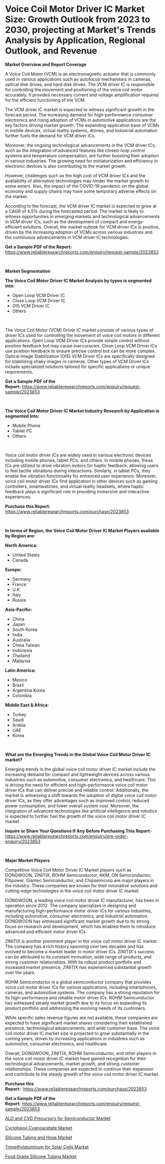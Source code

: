 <p><h1>Voice Coil Motor Driver IC Market Size: Growth Outlook from 2023 to 2030, projecting at Market's Trends Analysis by Application, Regional Outlook, and Revenue</h1></p><p><strong>Market Overview and Report Coverage</strong></p>
<p><p>A Voice Coil Motor (VCM) is an electromagnetic actuator that is commonly used in various applications such as autofocus mechanisms in cameras, optical disk drives, and hard disk drives. The VCM driver IC is responsible for controlling the movement and positioning of the voice coil motor accurately. It provides necessary current and voltage amplification required for the efficient functioning of the VCM.</p><p>The VCM driver IC market is expected to witness significant growth in the forecast period. The increasing demand for high-performance consumer electronics and rising adoption of VCMs in automotive applications are the key factors driving market growth. The expanding application base of VCMs in mobile devices, virtual reality systems, drones, and industrial automation further fuels the demand for VCM driver ICs.</p><p>Moreover, the ongoing technological advancements in the VCM driver ICs, such as the integration of advanced features like closed-loop control systems and temperature compensation, are further boosting their adoption in various industries. The growing need for miniaturization and efficiency in electronic devices is also contributing to the market growth.</p><p>However, challenges such as the high cost of VCM driver ICs and the availability of alternative technologies may hinder the market growth to some extent. Also, the impact of the COVID-19 pandemic on the global economy and supply chains may have some temporary adverse effects on the market.</p><p>According to the forecast, the VCM driver IC market is expected to grow at a CAGR of 4.5% during the forecasted period. The market is likely to witness opportunities in emerging markets and technological advancements in VCM driver ICs, such as the development of compact and energy-efficient solutions. Overall, the market outlook for VCM driver ICs is positive, driven by the increasing adoption of VCMs across various industries and the continuous advancements in VCM driver IC technologies.</p></p>
<p><strong>Get a Sample PDF of the Report:</strong> <a href="https://www.reliableresearchreports.com/enquiry/request-sample/2023853">https://www.reliableresearchreports.com/enquiry/request-sample/2023853</a></p>
<p>&nbsp;</p>
<p><strong>Market Segmentation</strong></p>
<p><strong>The Voice Coil Motor Driver IC Market Analysis by types is segmented into:</strong></p>
<p><ul><li>Open Loop VCM Driver IC</li><li>Close Loop VCM Driver IC</li><li>OIS VCM Driver IC</li><li>Others</li></ul></p>
<p>&nbsp;</p>
<p><p>The Voice Coil Motor (VCM) Driver IC market consists of various types of driver ICs used for controlling the movement of voice coil motors in different applications. Open Loop VCM Driver ICs provide simple control without position feedback but may cause inaccuracies. Close Loop VCM Driver ICs use position feedback to ensure precise control but can be more complex. Optical Image Stabilization (OIS) VCM Driver ICs are specifically designed for stabilizing shaky images in cameras. Other types of VCM Driver ICs include specialized solutions tailored for specific applications or unique requirements.</p></p>
<p><strong>Get a Sample PDF of the Report:</strong>&nbsp;<a href="https://www.reliableresearchreports.com/enquiry/request-sample/2023853">https://www.reliableresearchreports.com/enquiry/request-sample/2023853</a></p>
<p>&nbsp;</p>
<p><strong>The Voice Coil Motor Driver IC Market Industry Research by Application is segmented into:</strong></p>
<p><ul><li>Mobile Phone</li><li>Tablet PC</li><li>Others</li></ul></p>
<p>&nbsp;</p>
<p><p>Voice coil motor driver ICs are widely used in various electronic devices including mobile phones, tablet PCs, and others. In mobile phones, these ICs are utilized to drive vibration motors for haptic feedback, allowing users to feel tactile vibrations during interactions. Similarly, in tablet PCs, they enable the vibration functionality for enhanced user experience. Moreover, voice coil motor driver ICs find application in other devices such as gaming controllers, smartwatches, and virtual reality headsets, where haptic feedback plays a significant role in providing immersive and interactive experiences.</p></p>
<p><strong>Purchase this Report:</strong>&nbsp; <a href="https://www.reliableresearchreports.com/purchase/2023853">https://www.reliableresearchreports.com/purchase/2023853</a></p>
<p>&nbsp;</p>
<p><strong>In terms of Region, the Voice Coil Motor Driver IC Market Players available by Region are:</strong></p>
<p>
    <p> <strong> North America: </strong>
        <ul>
            <li>United States</li>
            <li>Canada</li>
        </ul>
        </p> 
    <p> <strong> Europe: </strong>
        <ul>
            <li>Germany</li>
            <li>France</li>
            <li>U.K.</li>
            <li>Italy</li>
            <li>Russia</li>
        </ul>
        </p> 
    <p> <strong> Asia-Pacific: </strong>
        <ul>
            <li>China</li>
            <li>Japan</li>
            <li>South Korea</li>
            <li>India</li>
            <li>Australia</li>
            <li>China Taiwan</li>
            <li>Indonesia</li>
            <li>Thailand</li>
            <li>Malaysia</li>
        </ul>
        </p> 
    <p> <strong> Latin America: </strong>
        <ul>
            <li>Mexico</li>
            <li>Brazil</li>
            <li>Argentina Korea</li>
            <li>Colombia</li>
        </ul>
        </p> 
    <p> <strong> Middle East & Africa: </strong>
        <ul>
            <li>Turkey</li>
            <li>Saudi</li>
            <li>Arabia</li>
            <li>UAE</li>
            <li>Korea</li>
        </ul>
    </p>
    </p>
<p>&nbsp;</p>
<p><strong>What are the Emerging Trends in the Global Voice Coil Motor Driver IC market?</strong></p>
<p><p>Emerging trends in the global voice coil motor driver IC market include the increasing demand for compact and lightweight devices across various industries such as automotive, consumer electronics, and healthcare. This is driving the need for efficient and high-performance voice coil motor driver ICs that can deliver precise and reliable control. Additionally, the market is witnessing a shift towards the adoption of digital voice coil motor driver ICs, as they offer advantages such as improved control, reduced power consumption, and lower overall system cost. Moreover, the integration of advanced technologies like artificial intelligence and robotics is expected to further fuel the growth of the voice coil motor driver IC market.</p></p>
<p><strong>Inquire or Share Your Questions If Any Before Purchasing This Report</strong>- <a href="https://www.reliableresearchreports.com/enquiry/pre-order-enquiry/2023853">https://www.reliableresearchreports.com/enquiry/pre-order-enquiry/2023853</a></p>
<p>&nbsp;</p>
<p><strong>Major Market Players</strong></p>
<p><p>Competitive Voice Coil Motor Driver IC Market players such as DONGWOON, ZINITIX, ROHM Semiconductor, AKM, ON Semiconductor, Fitipower, Giantec Semiconductor, and Chipsemicorp are major players in the industry. These companies are known for their innovative solutions and cutting-edge technologies in the voice coil motor driver IC market.</p><p>DONGWOON, a leading voice coil motor driver IC manufacturer, has been in operation since 2012. The company specializes in designing and manufacturing high-performance motor driver ICs for various industries, including automotive, consumer electronics, and industrial automation. DONGWOON has witnessed significant market growth due to its strong focus on research and development, which has enabled them to introduce advanced and efficient motor driver ICs.</p><p>ZINITIX is another prominent player in the voice coil motor driver IC market. The company has a rich history spanning over two decades and has evolved to become a market leader in motor driver ICs. ZINITIX's success can be attributed to its constant innovation, wide range of products, and strong customer relationships. With its robust product portfolio and increased market presence, ZINITIX has experienced substantial growth over the years.</p><p>ROHM Semiconductor is a global semiconductor company that provides voice coil motor driver ICs for various applications, including smartphones, cameras, and automotive systems. The company has a strong reputation for its high-performance and reliable motor driver ICs. ROHM Semiconductor has witnessed steady market growth due to its focus on expanding its product portfolio and addressing the evolving needs of its customers.</p><p>While specific sales revenue figures are not available, these companies are expected to have significant market shares considering their established presence, technological advancements, and wide customer base. The voice coil motor driver IC market size is projected to grow substantially in the coming years, driven by increasing applications in industries such as automotive, consumer electronics, and healthcare.</p><p>Overall, DONGWOON, ZINITIX, ROHM Semiconductor, and other players in the voice coil motor driver IC market have gained recognition for their technological advancements, market growth, and strong customer relationships. These companies are expected to continue their expansion and contribute to the steady growth of the voice coil motor driver IC market.</p></p>
<p><strong>Purchase this Report:</strong>&nbsp;&nbsp;<a href="https://www.reliableresearchreports.com/purchase/2023853">https://www.reliableresearchreports.com/purchase/2023853</a></p>
<p></p>
<p><strong>Get a Sample PDF of the Report:</strong>&nbsp;<a href="https://www.reliableresearchreports.com/enquiry/request-sample/2023853">https://www.reliableresearchreports.com/enquiry/request-sample/2023853</a></p>
<p><p><a href="https://medium.com/@staceyhilll3626/ald-and-cvd-precursors-for-semiconductor-market-size-cagr-trends-2024-2030-196e50aae7f3">ALD and CVD Precursors for Semiconductor Market</a></p><p><a href="https://medium.com/@ransomjohns101/cyclohexyl-cyanoacetate-market-share-evolution-and-market-growth-trends-2023-2030-8030c2533cbe">Cyclohexyl Cyanoacetate Market</a></p><p><a href="https://medium.com/@karinaokon2662/silicone-tubing-and-hose-market-trends-and-market-analysis-forecasted-for-period-2023-2030-2c0d42406b43">Silicone Tubing and Hose Market</a></p><p><a href="https://medium.com/@eloisadavis6326/analyzing-trimethylaluminum-for-solar-cells-market-global-industry-perspective-and-forecast-2023-c93ada08f832">Trimethylaluminum for Solar Cells Market</a></p><p><a href="https://medium.com/@kavonhansen3626/food-grade-silicone-tubing-market-comprehensive-assessment-by-type-application-and-geography-08d65db3353b">Food Grade Silicone Tubing Market</a></p></p>